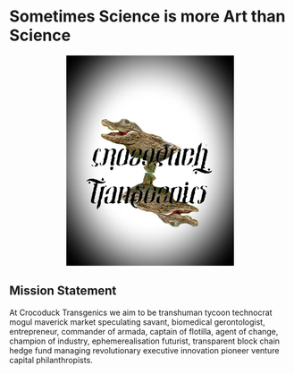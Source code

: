 # Sometimes Science is more Art than Science 
<p align="center">

<img width="300" src="https://github.com/crocoducktransgenics/Portfolio-1/raw/master/2015-11-05%2016.21.22.jpg" />
</p>

## Mission Statement
At Crocoduck Transgenics we aim to be transhuman tycoon technocrat mogul maverick market speculating savant, biomedical gerontologist, entrepreneur, commander of armada, captain of flotilla, agent of change, champion of industry, ephemerealisation futurist, transparent block chain hedge fund managing revolutionary executive innovation pioneer venture capital philanthropists.
